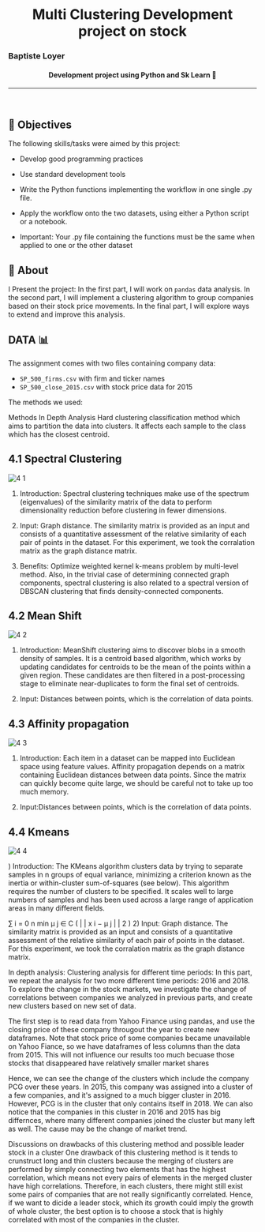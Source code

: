 
<h1 align="center">Multi Clustering Development project on stock</h1>
<h3 >Baptiste Loyer</h2>
</h3>

<h4 align="center">
	 Development project using Python and Sk Learn 🚀   
</h4>

<hr>
<br>

## :rocket: Objectives

The following skills/tasks were aimed by this project:

-  Develop good programming practices
-  Use standard development tools

- Write the Python functions implementing the workflow in one single .py file.
- Apply the workflow onto the two datasets, using either a Python script or a notebook.
- Important: Your .py file containing the functions must be the same when applied to one or the other dataset

## :dart: About
I Present the project:
In the first part, I will work on `pandas` data analysis. 
In the second part, I will implement a clustering algorithm to group companies based on their stock price movements. 
In the final part, I will explore ways to extend and improve this analysis.



## DATA 📊
The assignment comes with two files containing company data:
- `SP_500_firms.csv` with firm and ticker names
- `SP_500_close_2015.csv` with stock price data for 2015

The methods we used:

Methods
In Depth Analysis
Hard clustering classification method which aims to partition the data into clusters. It affects each sample to the class which has the closest centroid.
## 4.1 Spectral Clustering

![4 1](https://user-images.githubusercontent.com/91438136/208402087-ad3ce1d4-2b17-4867-ade6-17d06adf4ba3.PNG)

1) Introduction: Spectral clustering techniques make use of the spectrum (eigenvalues) of the similarity matrix of the data to perform dimensionality reduction before clustering in fewer dimensions.

2) Input: Graph distance. The similarity matrix is provided as an input and consists of a quantitative assessment of the relative similarity of each pair of points in the dataset. For this experiment, we took the corralation matrix as the graph distance matrix.

3) Benefits: Optimize weighted kernel k-means problem by multi-level method. Also, in the trivial case of determining connected graph components, spectral clustering is also related to a spectral version of DBSCAN clustering that finds density-connected components.

## 4.2 Mean Shift

![4 2](https://user-images.githubusercontent.com/91438136/208402114-caec4919-6d38-4a8c-81f3-0ec3100b2c41.PNG)


1) Introduction: MeanShift clustering aims to discover blobs in a smooth density of samples. It is a centroid based algorithm, which works by updating candidates for centroids to be the mean of the points within a given region. These candidates are then filtered in a post-processing stage to eliminate near-duplicates to form the final set of centroids.

2) Input: Distances between points, which is the correlation of data points.

## 4.3 Affinity propagation

![4 3](https://user-images.githubusercontent.com/91438136/208402139-2f008349-ae04-4aa4-884c-20954c1d0fa8.PNG)


1) Introduction: Each item in a dataset can be mapped into Euclidean space using feature values. Affinity propagation depends on a matrix containing Euclidean distances between data points. Since the matrix can quickly become quite large, we should be careful not to take up too much memory.

2) Input:Distances between points, which is the correlation of data points.

## 4.4 Kmeans

![4 4](https://user-images.githubusercontent.com/91438136/208402163-67dbfbe8-31a6-452a-ac54-b24f71ed639a.PNG)


) Introduction: The KMeans algorithm clusters data by trying to separate samples in n groups of equal variance, minimizing a criterion known as the inertia or within-cluster sum-of-squares (see below). This algorithm requires the number of clusters to be specified. It scales well to large numbers of samples and has been used across a large range of application areas in many different fields.

∑ i = 0 n min μ j ∈ C ( | | x i − μ j | | 2 )
2) Input: Graph distance. The similarity matrix is provided as an input and consists of a quantitative assessment of the relative similarity of each pair of points in the dataset. For this experiment, we took the corralation matrix as the graph distance matrix.


In depth analysis:
Clustering analysis for different time periods:
In this part, we repeat the analysis for two more different time periods: 2016 and 2018. To explore the change in the stock markets, we investigate the change of correlations between companies we analyzed in previous parts, and create new clusters based on new set of data.

The first step is to read data from Yahoo Finance using pandas, and use the closing price of these company througout the year to create new dataframes. 
Note that stock price of some companies became unavailable on Yahoo Fiance, so we have dataframes of less columns than the data from 2015. 
This will not influence our results too much becuase those stocks that disappeared have relatively smaller market shares

Hence, we can see the change of the clusters which include the company PCG over these years. In 2015, this company was assigned into a cluster of a few companies, and it's assigned to a much bigger cluster in 2016. However, PCG is in the cluster that only contains itself in 2018. We can also notice that the companies in this cluster in 2016 and 2015 has big differnces, where many different companies joined the cluster but many left as well. The cause may be the change of market trend.

Discussions on drawbacks of this clustering method and possible leader stock in a cluster
One drawback of this clustering method is it tends to crunstruct long and thin clusters because the merging of clusters are performed by simply connecting two elements that has the highest correlation, which means not every pairs of elements in the merged cluster have high correlations. 
Therefore, in each clusters, there might still exist some pairs of companies that are not really significantly correlated. 
Hence, if we want to dicide a leader stock, which its growth could imply the growth of whole cluster, the best option is to choose a stock that is highly correlated with most of the companies in the cluster.
 
